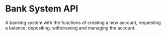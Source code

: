 # Bank System API
A banking system with the functions of creating a new account, requesting a balance, depositing, withdrawing and managing the account.
